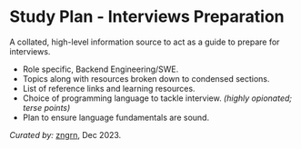 # Study Plan - Interviews Preparation

A collated, high-level information source to act as a guide to prepare for interviews.
  - Role specific, Backend Engineering/SWE.
  - Topics along with resources broken down to condensed sections.
  - List of reference links and learning resources.
  - Choice of programming language to tackle interview. *(highly opionated; terse points)*
  - Plan to ensure language fundamentals are sound.

*Curated by:* [zngrn](https://github.com/zngrn), Dec 2023.
